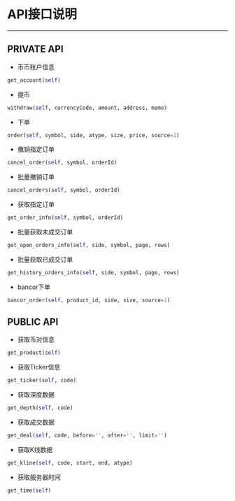 ﻿# API接口说明

---
## PRIVATE API
- 币币账户信息
```python
get_account(self)
```
- 提币
```python
withdraw(self, currencyCode, amount, address, memo)
```
- 下单
```python
order(self, symbol, side, atype, size, price, source=1)
```
- 撤销指定订单
```python
cancel_order(self, symbol, orderId)
```
- 批量撤销订单
```python
cancel_orders(self, symbol, orderId)
```
- 获取指定订单
```python
get_order_info(self, symbol, orderId)
```
- 批量获取未成交订单
```python
get_open_orders_info(self, side, symbol, page, rows)
```
- 批量获取已成交订单
```python
get_history_orders_info(self, side, symbol, page, rows)
```
- bancor下单
```python
bancor_order(self, product_id, side, size, source=1)
```

## PUBLIC API
- 获取币对信息
```python
get_product(self)
```
- 获取Ticker信息
```python
get_ticker(self, code)
```
- 获取深度数据
```python
get_depth(self, code)
```
- 获取成交数据
```python
get_deal(self, code, before='', after='', limit='')
```
- 获取K线数据
```python
get_kline(self, code, start, end, atype)
```
- 获取服务器时间
```python
get_time(self)
```

